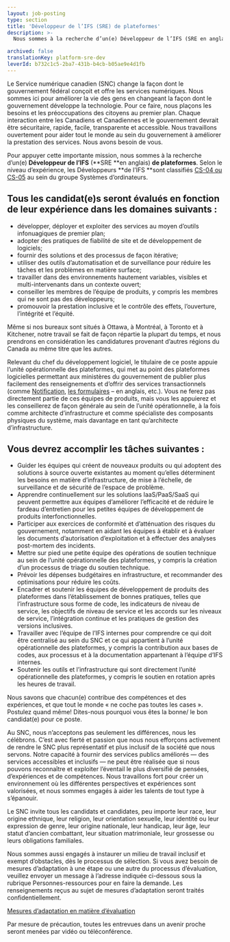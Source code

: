 ```yaml
---
layout: job-posting
type: section
title: 'Développeur de l’IFS (SRE) de plateformes'
description: >-
  Nous sommes à la recherche d’un(e) Développeur de l’IFS (SRE en anglais) de plateformes. Selon le niveau d’expérience, les Développeurs de l’IFS sont classifiés CS-04 ou CS-05 au sein du groupe Systèmes d’ordinateurs. 

archived: false
translationKey: platform-sre-dev
leverId: b732c1c5-2ba7-431b-b4cb-b05ae9e4d1fb
---
```


Le Service numérique canadien (SNC) change la façon dont le gouvernement fédéral conçoit et offre les services numériques. Nous sommes ici pour améliorer la vie des gens en changeant la façon dont le gouvernement développe la technologie. Pour ce faire, nous plaçons les besoins et les préoccupations des citoyens au premier plan. Chaque interaction entre les Canadiens et Canadiennes et le gouvernement devrait être sécuritaire, rapide, facile, transparente et accessible. Nous travaillons ouvertement pour aider tout le monde au sein du gouvernement à améliorer la prestation des services. Nous avons besoin de vous.

Pour appuyer cette importante mission, nous sommes à la recherche d’un(e) **Développeur de l’IFS** (**SRE **en anglais) **de plateformes**. Selon le niveau d’expérience, les Développeurs **de l’IFS **sont classifiés [CS-04 ou CS-05](https://www.tbs-sct.gc.ca/agreements-conventions/view-visualiser-fra.aspx?id=1) au sein du groupe Systèmes d’ordinateurs. 

## Tous les candidat(e)s seront évalués en fonction de leur expérience dans les domaines suivants :
- développer, déployer et exploiter des services au moyen d’outils infonuagiques de premier plan;
- adopter des pratiques de fiabilité de site et de développement de logiciels;
- fournir des solutions et des processus de façon itérative;
- utiliser des outils d’automatisation et de surveillance pour réduire les tâches et les problèmes en matière surface;
- travailler dans des environnements hautement variables, visibles et multi-intervenants dans un contexte ouvert;
- conseiller les membres de l’équipe de produits, y compris les membres qui ne sont pas des développeurs;
- promouvoir la prestation inclusive et le contrôle des effets, l’ouverture, l’intégrité et l’équité.

Même si nos bureaux sont situés à Ottawa, à Montréal, à Toronto et à Kitchener, notre travail se fait de façon répartie la plupart du temps, et nous prendrons en considération les candidatures provenant d’autres régions du Canada au même titre que les autres.

Relevant du chef du développement logiciel, le titulaire de ce poste appuie l’unité opérationnelle des plateformes, qui met au point des plateformes logicielles permettant aux ministères du gouvernement de publier plus facilement des renseignements et d’offrir des services transactionnels (comme [Notification](https://notification.canada.ca/), [les formulaires](https://github.com/cds-snc/platform-forms-client) – en anglais, etc.). Vous ne ferez pas directement partie de ces équipes de produits, mais vous les appuierez et les conseillerez de façon générale au sein de l’unité opérationnelle, à la fois comme architecte d’infrastructure et comme spécialiste des composants physiques du système, mais davantage en tant qu’architecte d’infrastructure.

## Vous devrez accomplir les tâches suivantes :
- Guider les équipes qui créent de nouveaux produits ou qui adoptent des solutions à source ouverte existantes au moment qu’elles déterminent les besoins en matière d’infrastructure, de mise à l’échelle, de surveillance et de sécurité de l’espace de problème.
- Apprendre continuellement sur les solutions IaaS/PaaS/SaaS qui peuvent permettre aux équipes d’améliorer l’efficacité et de réduire le fardeau d’entretien pour les petites équipes de développement de produits interfonctionnelles.
- Participer aux exercices de conformité et d’atténuation des risques du gouvernement, notamment en aidant les équipes à établir et à évaluer les documents d’autorisation d’exploitation et à effectuer des analyses post-mortem des incidents.
- Mettre sur pied une petite équipe des opérations de soutien technique au sein de l’unité opérationnelle des plateformes, y compris la création d’un processus de triage du soutien technique.
- Prévoir les dépenses budgétaires en infrastructure, et recommander des optimisations pour réduire les coûts.
- Encadrer et soutenir les équipes de développement de produits des plateformes dans l’établissement de bonnes pratiques, telles que l’infrastructure sous forme de code, les indicateurs de niveau de service, les objectifs de niveau de service et les accords sur les niveaux de service, l’intégration continue et les pratiques de gestion des versions inclusives.
- Travailler avec l’équipe de l’IFS internes pour comprendre ce qui doit être centralisé au sein du SNC et ce qui appartient à l’unité opérationnelle des plateformes, y compris la contribution aux bases de codes, aux processus et à la documentation appartenant à l’équipe d’IFS internes.
- Soutenir les outils et l’infrastructure qui sont directement l’unité opérationnelle des plateformes, y compris le soutien en rotation après les heures de travail.

Nous savons que chacun(e) contribue des compétences et des expériences, et que tout le monde « ne coche pas toutes les cases ». Postulez quand même! Dites-nous pourquoi vous êtes la bonne/ le bon candidat(e) pour ce poste.

Au SNC, nous n’acceptons pas seulement les différences, nous les célébrons. C’est avec fierté et passion que nous nous efforçons activement de rendre le SNC plus représentatif et plus inclusif de la société que nous servons. Notre capacité à fournir des services publics améliorés — des services accessibles et inclusifs — ne peut être réalisée que si nous pouvons reconnaître et exploiter l’éventail le plus diversifié de pensées, d’expériences et de compétences. Nous travaillons fort pour créer un environnement où les différentes perspectives et expériences sont valorisées, et nous sommes engagés à aider les talents de tout type à s’épanouir.

Le SNC invite tous les candidats et candidates, peu importe leur race, leur origine ethnique, leur religion, leur orientation sexuelle, leur identité ou leur expression de genre, leur origine nationale, leur handicap, leur âge, leur statut d’ancien combattant, leur situation matrimoniale, leur grossesse ou leurs obligations familiales.

Nous sommes aussi engagés à instaurer un milieu de travail inclusif et exempt d’obstacles, dès le processus de sélection. Si vous avez besoin de mesures d’adaptation à une étape ou une autre du processus d’évaluation, veuillez envoyer un message à l’adresse indiquée ci-dessous sous la rubrique Personnes-ressources pour en faire la demande. Les renseignements reçus au sujet de mesures d’adaptation seront traités confidentiellement.

[Mesures d’adaptation en matière d’évaluation](https://www.canada.ca/fr/commission-fonction-publique/services/mesures-d-adaptation-matiere-evaluation.html)

Par mesure de précaution, toutes les entrevues dans un avenir proche seront menées par vidéo ou téléconférence.

